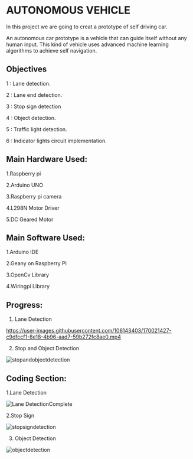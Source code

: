 
# AUTONOMOUS VEHICLE

In this project we are going to creat a prototype  of self driving car.

An autonomous car prototype is a vehicle that can guide itself 
without any human input. This kind of vehicle uses advanced 
machine learning algorithms to achieve self navigation.


## Objectives


 1 : Lane detection.

 2 : Lane end detection.

 3 : Stop sign detection

 4 : Object detection.

 5 : Traffic light detection.

 6 : Indicator lights circuit implementation.



## Main Hardware Used:

1.Raspberry pi

2.Arduino UNO


3.Raspberry pi camera


4.L298N Motor Driver


5.DC Geared Motor





## Main Software Used: 

1.Arduino IDE

2.Geany on Raspberry Pi

3.OpenCv Library

4.Wiringpi Library



## Progress:

1. Lane Detection

https://user-images.githubusercontent.com/106143403/170021427-c9dfccf1-8e18-4b96-aad7-59b272fc8ae0.mp4

2. Stop and Object Detection

![stopandobjectdetection](https://user-images.githubusercontent.com/106143403/170022738-7867906d-f05b-4019-bc70-d065d7465b47.jpeg)


## Coding Section: 

1.Lane Detection

![Lane DetectionComplete](https://user-images.githubusercontent.com/106143403/170023234-ea3387cf-7007-4a6c-9a85-43c38f874ded.jpeg)

2.Stop Sign

![stopsigndetection](https://user-images.githubusercontent.com/106143403/170023814-586fed4b-ffbd-4fb8-977c-86f903429eb9.jpeg)

3. Object Detection

![objectdetection](https://user-images.githubusercontent.com/106143403/170024099-a3fe2470-bfa3-4def-befa-42dd42d1917b.jpeg)


